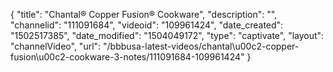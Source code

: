 {
    "title": "Chantal&reg; Copper Fusion&reg; Cookware",
    "description": "",
    "channelid": "111091684",
    "videoid": "109961424",
    "date_created": "1502517385",
    "date_modified": "1504049172",
    "type": "captivate",
    "layout": "channelVideo",
    "url": "\/bbbusa-latest-videos\/chantal\u00c2-copper-fusion\u00c2-cookware-3-notes\/111091684-109961424"
}